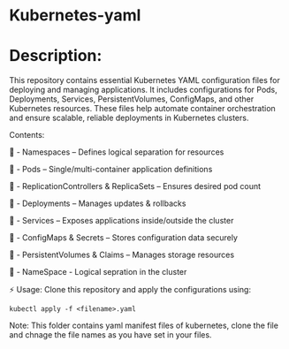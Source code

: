 # Kubernetes-yaml

# **Description:**
This repository contains essential Kubernetes YAML configuration files for deploying and managing applications. It includes configurations for Pods, Deployments, Services, PersistentVolumes, ConfigMaps, and other Kubernetes resources. These files help automate container orchestration and ensure scalable, reliable deployments in Kubernetes clusters.

Contents:

📌 - Namespaces – Defines logical separation for resources

📌 - Pods – Single/multi-container application definitions

📌 - ReplicationControllers & ReplicaSets – Ensures desired pod count

📌 - Deployments – Manages updates & rollbacks

📌 - Services – Exposes applications inside/outside the cluster

📌 - ConfigMaps & Secrets – Stores configuration data securely

📌 - PersistentVolumes & Claims – Manages storage resources

📌 - NameSpace - Logical sepration in the cluster




⚡ Usage: Clone this repository and apply the configurations using:

```
kubectl apply -f <filename>.yaml
```



Note: This folder contains yaml manifest files of kubernetes, clone the file and chnage the file names as you have set in your files.
